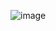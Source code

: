 

![image](https://github.com/bharathulaprasad/postalservice-example/assets/76819369/4b3e90b0-2ce3-410d-b883-6d4fd6405785)


